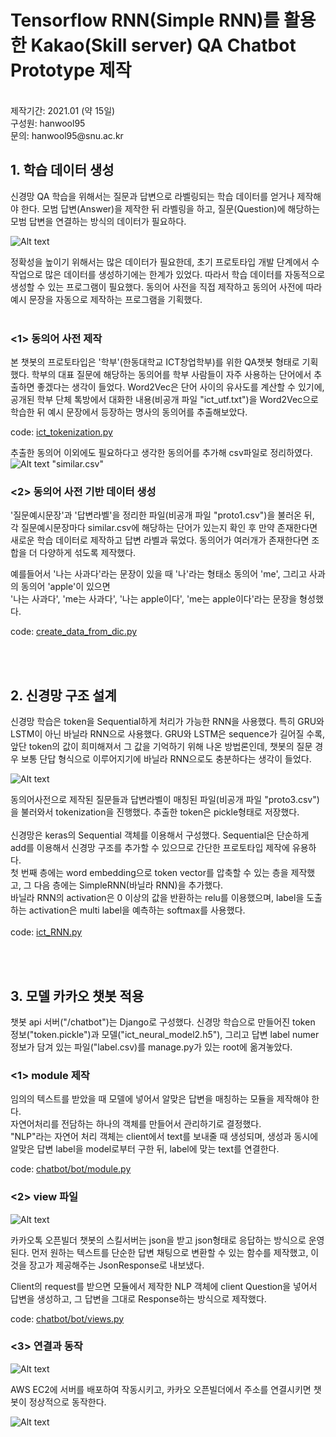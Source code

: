 # Tensorflow RNN(Simple RNN)를 활용한 Kakao(Skill server) QA Chatbot Prototype 제작

<br>
제작기간: 2021.01 (약 15일)<br>
구성원: hanwool95<br>
문의: hanwool95@snu.ac.kr

## 1. 학습 데이터 생성

신경망 QA 학습을 위해서는 질문과 답변으로 라벨링되는 학습 데이터를 얻거나 제작해야 한다.
모범 답변(Answer)을 제작한 뒤 라벨링을 하고, 질문(Question)에 해당하는 모범 답변을 연결하는 방식의 데이터가 필요하다.

![Alt text](image/image1.png)

정확성을 높이기 위해서는 많은 데이터가 필요한데, 초기 프로토타입 개발 단계에서 수작업으로 많은 데이터를 생성하기에는 한계가 있었다.
따라서 학습 데이터를 자동적으로 생성할 수 있는 프로그램이 필요했다. 동의어 사전을 직접 제작하고 동의어 사전에 따라 예시 문장을 자동으로 제작하는 프로그램을 기획했다.
<br><br>
### <1> 동의어 사전 제작
본 챗봇의 프로토타입은 '학부'(한동대학교 ICT창업학부)를 위한 QA챗봇 형태로 기획했다. 학부의 대표 질문에 해당하는 동의어를 학부 사람들이 자주 사용하는 단어에서
추출하면 좋겠다는 생각이 들었다. Word2Vec은 단어 사이의 유사도를 계산할 수 있기에,
공개된 학부 단체 톡방에서 대화한 내용(비공개 파일 "ict_utf.txt")을 Word2Vec으로 학습한 뒤 예시 문장에서 등장하는 명사의 동의어를 추출해보았다.

code: <a href="https://github.com/hanwool95/Tenserflow_KaKao_chatbot_Prototype/blob/master/ict_tokenization.py">ict_tokenization.py</a>

추출한 동의어 이외에도 필요하다고 생각한 동의어를 추가해 csv파일로 정리하였다.<br>
![Alt text](image/image2.png)
"similar.csv"


### <2> 동의어 사전 기반 데이터 생성

'질문예시문장'과 '답변라벨'을 정리한 파일(비공개 파일 "proto1.csv")을 불러온 뒤,<br>
각 질문예시문장마다 similar.csv에 해당하는 단어가 있는지 확인 후 만약 존재한다면 새로운 학습 데이터로 제작하고 답변 라벨과 묶었다.
동의어가 여러개가 존재한다면 조합을 더 다양하게 섞도록 제작했다.

예를들어서 '나는 사과다'라는 문장이 있을 때 '나'라는 형태소 동의어 'me', 그리고 사과의 동의어 'apple'이 있으면 <br>
'나는 사과다', 'me는 사과다', '나는 apple이다', 'me는 apple이다'라는 문장을 형성했다.

code: <a href="https://github.com/hanwool95/Tenserflow_KaKao_chatbot_Prototype/blob/master/create_data_from_dic.py">create_data_from_dic.py</a>

<br><br>



## 2. 신경망 구조 설계

신경망 학습은 token을 Sequential하게 처리가 가능한 RNN을 사용했다. 특히 GRU와 LSTM이 아닌 바닐라 RNN으로 사용했다. GRU와 LSTM은 sequence가 길어질 수록, 앞단 token의 값이 희미해져서 그 값을 기억하기 위해 나온 방법론인데,
챗봇의 질문 경우 보통 단답 형식으로 이루어지기에 바닐라 RNN으로도 충분하다는 생각이 들었다.

![Alt text](image/image3.png)

동의어사전으로 제작된 질문들과 답변라벨이 매칭된 파일(비공개 파일 "proto3.csv")을 불러와서 tokenization을 진행했다. 추출한 token은 pickle형태로 저장했다.<Br><br>
신경망은 keras의 Sequential 객체를 이용해서 구성했다. Sequential은 단순하게 add를 이용해서 신경망 구조를 추가할 수 있으므로 간단한 프로토타입 제작에 유용하다.
<br> 첫 번째 층에는 word embedding으로 token vector를 압축할 수 있는 층을 제작했고, 그 다음 층에는 SimpleRNN(바닐라 RNN)을 추가했다.<br>
바닐라 RNN의 activation은 0 이상의 값을 반환하는 relu를 이용했으며, label을 도출하는 activation은 multi label을 예측하는 softmax를 사용했다.<br><br>
code: <a href="https://github.com/hanwool95/Tenserflow_KaKao_chatbot_Prototype/blob/master/ict_RNN.py">ict_RNN.py</a>

<br><br>

## 3. 모델 카카오 챗봇 적용

챗봇 api 서버("/chatbot")는 Django로 구성했다.
신경망 학습으로 만들어진 token 정보("token.pickle")과 모델("ict_neural_model2.h5"), 그리고 답변 label numer 정보가 담겨 있는 파일("label.csv)를 manage.py가 있는 root에 옮겨놓았다.

### <1> module 제작

임의의 텍스트를 받았을 때 모델에 넣어서 알맞은 답변을 매칭하는 모듈을 제작해야 한다.<br>
자연어처리를 전담하는 하나의 객체를 만들어서 관리하기로 결정했다.<br>
"NLP"라는 자연어 처리 객체는 client에서 text를 보내줄 때 생성되며, 생성과 동시에 알맞은 답변 label을 model로부터 구한 뒤, label에 맞는 text를 연결한다. 

code: <a href="https://github.com/hanwool95/Tenserflow_KaKao_chatbot_Prototype/blob/master/chatbot/bot/module.py">chatbot/bot/module.py</a>


### <2> view 파일

![Alt text](image/image4.png)

카카오톡 오픈빌더 챗봇의 스킬서버는 json을 받고 json형태로 응답하는 방식으로 운영된다.
먼저 원하는 텍스트를 단순한 답변 채팅으로 변환할 수 있는 함수를 제작했고, 이것을 장고가 제공해주는 JsonResponse로 내보냈다.

Client의 request를 받으면 모듈에서 제작한 NLP 객체에 client Question을 넣어서 답변을 생성하고, 그 답변을 그대로 Response하는 방식으로 제작했다.


code: <a href="https://github.com/hanwool95/Tenserflow_KaKao_chatbot_Prototype/blob/master/chatbot/bot/views.py">chatbot/bot/views.py</a>


### <3> 연결과 동작

![Alt text](image/image5.png)

AWS EC2에 서버를 배포하여 작동시키고, 카카오 오픈빌더에서 주소를 연결시키면 챗봇이 정상적으로 동작한다.

![Alt text](image/image6.png)